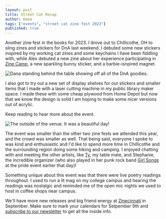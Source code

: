 ```yaml
---
layout: post
title: Street Cat Recap
author: Dana
tags: ["events", "street cat zine fest 2023"]
published: true
---
```


Another zine fest in the books for 2023. I drove out to Chillicothe, OH to sling zines and stickers for DnA last weekend. I debuted some new stickers inspired by my working cat zines and some keychains I have been fiddling with, while Alex debuted a new zine about her experience participating in [Zine Camp](https://www.dnaartists.net/2023/07/29/zine-camp-recap.html), a new sparkling bunny sticker, and a barbie-isnpired magnet.

![Dana standing behind the table showing off all of the DnA goodies.](/assets/img/post/2023_08_22_sczfrecap1.jpg)

I also got to try out a new set of display shelves for our stickers and smaller items that I made with a laser cutting machine in my public library maker space. I made these with some cheap plywood from Home Depot but now that we know the design is solid I am hoping to make some nicer versions out of acrylic.

Keep reading to hear more about the event.

<!--more-->

![The outside of the venue. It was a beautiful day!](/assets/img/post/2023_08_22_sczfrecap2.jpg)

The event was smaller than the other two zine fests we attended this year, and the crowd was smaller as well. That being said, everyone I spoke to was kind and enthusiastic and I'd like to spend more time in Chillicothe and the surrounding region doing some hiking and camping. I enjoyed chatting with and meeting the other artists, like [Ty](https://www.instagram.com/tjwwrites/), my table mate, and Stephanie, the incredible organizer (who also played in her punk rock band [Girl Songs](https://www.instagram.com/thegirlsongs/) at the pride event earlier that day)!

Something unique about this event was that there were live poetry readings throughout. I used to run a lit mag on my college campus and hearing the readings was nostalgic and reminded me of the open mic nights we used to host in coffee shops near campus. 

We'll have more new releases and big friend energy at [Zinecinnati](https://www.zinecinnati.com/) in September. Make sure to mark your calendars for Setpember 9th and [subscribe to our newsletter](https://pencilbooth.com/dna) to get all the inside info.
